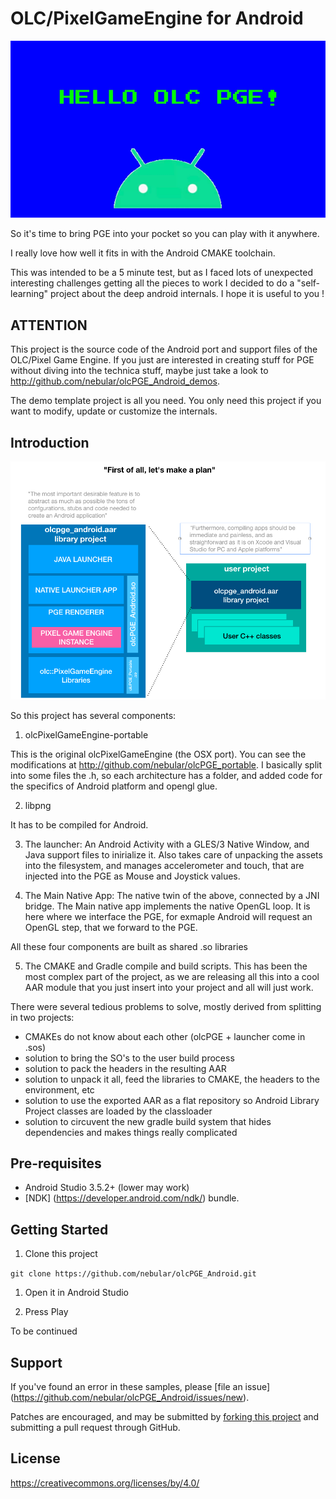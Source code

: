 OLC/PixelGameEngine for Android 
===============================
![screenshot](doc/screen2.png)

So it's time to bring PGE into your pocket so you can play with it anywhere.

I really love how well it fits in with the Android CMAKE toolchain. 

This was intended to be a 5 minute test, but as I faced lots of unexpected interesting challenges  getting all the pieces to work I decided to do a "self-learning" project about the deep android internals.
I hope it is useful to you !


ATTENTION
---------
This project is the source code of the Android port and support files of the OLC/Pixel Game Engine.
If you just are interested in creating stuff for PGE without diving into the technica stuff, maybe just
take a look to http://github.com/nebular/olcPGE_Android_demos.

The demo template project is all you need. You only need this project if you want to modify, update or customize  the internals.


Introduction
------------
![screenshot](doc/screen3.png)

So this project has several components:

1) olcPixelGameEngine-portable

This is the original olcPixelGameEngine (the OSX port). You can see the modifications at 
http://github.com/nebular/olcPGE_portable. I basically split into some files the .h, so
each architecture has a folder, and added code for the specifics of Android platform and opengl glue.

2) libpng

It has to be compiled for Android.

3) The launcher: An Android Activity with a GLES/3 Native Window, and Java support files to inirialize it.
   Also takes care of unpacking the assets into the filesystem, and manages accelerometer and touch, that are injected into the PGE as Mouse and Joystick values.

4) The Main Native App: The native twin of the above, connected by a JNI bridge.  The Main native 
app implements the native OpenGL loop. It is here where we interface the PGE, for exmaple Android 
will request an OpenGL step, that we forward to the PGE.

All these four components are built as shared .so libraries

5) The CMAKE and Gradle compile and build scripts. This has been the most complex part of the project, as we are releasing all this into a cool AAR
module that you just insert into your project and all will just work.

There were several tedious problems to solve, mostly derived from splitting in two projects:

- CMAKEs do not know about each other (olcPGE + launcher come in .sos)
- solution to bring the SO's to the user build process
- solution to pack the headers in the resulting AAR
- solution to unpack it all, feed the libraries to CMAKE, the headers to the environment, etc
- solution to use the exported AAR as a flat repository so Android Library Project classes are loaded by the classloader
- solution to circuvent the new gradle build system that hides dependencies and makes things really complicated 


Pre-requisites
--------------
- Android Studio 3.5.2+ (lower may work)
- [NDK] (https://developer.android.com/ndk/) bundle.

Getting Started
---------------
1. Clone this project

`git clone https://github.com/nebular/olcPGE_Android.git
`
1. Open it in Android Studio

1. Press Play

To be continued

Support
-------
If you've found an error in these samples, please [file an issue] (https://github.com/nebular/olcPGE_Android/issues/new).

Patches are encouraged, and may be submitted by [forking this project](https://github.com/nebular/olcPGE_Android/fork) and submitting a pull request through GitHub.

License
-------

https://creativecommons.org/licenses/by/4.0/
